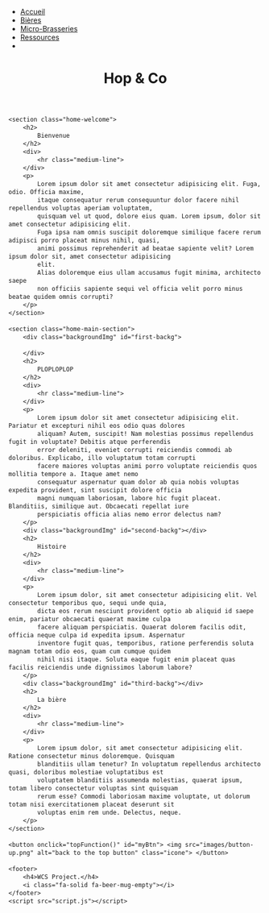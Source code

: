 <!DOCTYPE html>
<html lang="en">

<head>
    <meta charset="UTF-8">
    <meta http-equiv="X-UA-Compatible" content="IE=edge">
    <meta name="viewport" content="width=device-width, initial-scale=1.0">
    <link rel="stylesheet" href="https://cdnjs.cloudflare.com/ajax/libs/font-awesome/4.7.0/css/font-awesome.min.css">
    <link rel="stylesheet" href="stylesheet.css">
    <title>Accueil</title>
</head>

<body>
    <nav>
        <div class="topnav" id="myTopnav">
            <ul>
                <li><a class="active" href="projet_1.html">Accueil</a></li>
                <li><a class="toHide" href="types_bieres.html">Bières</a></li>
                <li><a class="toHide" href="maps.html">Micro-Brasseries</a></li>
                <li><a class="toHide" href="ressources.html">Ressources</a></li>
                <li><a  href="javascript:void(0);" class="icon" onclick="myFunction()">
                    <i class="fa fa-bars"></i>
                </a></li>
            </ul>
        </div>
    </nav>
    <header id="home">
        <h1>
            Hop & Co
        </h1>
    </header>

    <section class="home-welcome">
        <h2>
            Bienvenue
        </h2>
        <div>
            <hr class="medium-line">
        </div>
        <p>
            Lorem ipsum dolor sit amet consectetur adipisicing elit. Fuga, odio. Officia maxime,
            itaque consequatur rerum consequuntur dolor facere nihil repellendus voluptas aperiam voluptatem,
            quisquam vel ut quod, dolore eius quam. Lorem ipsum, dolor sit amet consectetur adipisicing elit.
            Fuga ipsa nam omnis suscipit doloremque similique facere rerum adipisci porro placeat minus nihil, quasi,
            animi possimus reprehenderit ad beatae sapiente velit? Lorem ipsum dolor sit, amet consectetur adipisicing
            elit.
            Alias doloremque eius ullam accusamus fugit minima, architecto saepe
            non officiis sapiente sequi vel officia velit porro minus beatae quidem omnis corrupti?
        </p>
    </section>

    <section class="home-main-section">
        <div class="backgroundImg" id="first-backg">

        </div>
        <h2>
            PLOPLOPLOP
        </h2>
        <div>
            <hr class="medium-line">
        </div>
        <p>
            Lorem ipsum dolor sit amet consectetur adipisicing elit. Pariatur et excepturi nihil eos odio quas dolores
            aliquam? Autem, suscipit! Nam molestias possimus repellendus fugit in voluptate? Debitis atque perferendis
            error deleniti, eveniet corrupti reiciendis commodi ab doloribus. Explicabo, illo voluptatum totam corrupti
            facere maiores voluptas animi porro voluptate reiciendis quos mollitia tempore a. Itaque amet nemo
            consequatur aspernatur quam dolor ab quia nobis voluptas expedita provident, sint suscipit dolore officia
            magni numquam laboriosam, labore hic fugit placeat. Blanditiis, similique aut. Obcaecati repellat iure
            perspiciatis officia alias nemo error delectus nam?
        </p>
        <div class="backgroundImg" id="second-backg"></div>
        <h2>
            Histoire
        </h2>
        <div>
            <hr class="medium-line">
        </div>
        <p>
            Lorem ipsum dolor, sit amet consectetur adipisicing elit. Vel consectetur temporibus quo, sequi unde quia,
            dicta eos rerum nesciunt provident optio ab aliquid id saepe enim, pariatur obcaecati quaerat maxime culpa
            facere aliquam perspiciatis. Quaerat dolorem facilis odit, officia neque culpa id expedita ipsum. Aspernatur
            inventore fugit quas, temporibus, ratione perferendis soluta magnam totam odio eos, quam cum cumque quidem
            nihil nisi itaque. Soluta eaque fugit enim placeat quas facilis reiciendis unde dignissimos laborum labore?
        </p>
        <div class="backgroundImg" id="third-backg"></div>
        <h2>
            La bière
        </h2>
        <div>
            <hr class="medium-line">
        </div>
        <p>
            Lorem ipsum dolor, sit amet consectetur adipisicing elit. Ratione consectetur minus doloremque. Quisquam
            blanditiis ullam tenetur? In voluptatum repellendus architecto quasi, doloribus molestiae voluptatibus est
            voluptatem blanditiis assumenda molestias, quaerat ipsum, totam libero consectetur voluptas sint quisquam
            rerum esse? Commodi laboriosam maxime voluptate, ut dolorum totam nisi exercitationem placeat deserunt sit
            voluptas enim rem unde. Delectus, neque.
        </p>
    </section>
    
    <button onclick="topFunction()" id="myBtn"> <img src="images/button-up.png" alt="back to the top button" class="icone"> </button>
    
    <footer>
        <h4>WCS Project.</h4>
        <i class="fa-solid fa-beer-mug-empty"></i>
    </footer>
    <script src="script.js"></script>
</body>

</html>
